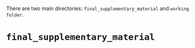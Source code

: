 There are two main directories: ```final_supplementary_material``` and ```working folder```.

# ```final_supplementary_material```

